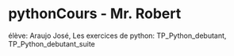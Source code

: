 # pythonCours - Mr. Robert
élève: Araujo José, 
Les exercices de python:
    TP_Python_debutant,
    TP_Python_debutant_suite
#
